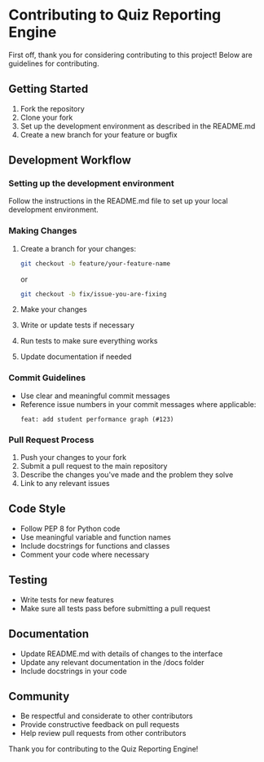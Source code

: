 # Contributing to Quiz Reporting Engine

First off, thank you for considering contributing to this project! Below are guidelines for contributing.

## Getting Started

1. Fork the repository
2. Clone your fork
3. Set up the development environment as described in the README.md
4. Create a new branch for your feature or bugfix

## Development Workflow

### Setting up the development environment

Follow the instructions in the README.md file to set up your local development environment.

### Making Changes

1. Create a branch for your changes:
   ```bash
   git checkout -b feature/your-feature-name
   ```
   or
   ```bash
   git checkout -b fix/issue-you-are-fixing
   ```

2. Make your changes
3. Write or update tests if necessary
4. Run tests to make sure everything works
5. Update documentation if needed

### Commit Guidelines

- Use clear and meaningful commit messages
- Reference issue numbers in your commit messages where applicable:
  ```
  feat: add student performance graph (#123)
  ```

### Pull Request Process

1. Push your changes to your fork
2. Submit a pull request to the main repository
3. Describe the changes you've made and the problem they solve
4. Link to any relevant issues

## Code Style

- Follow PEP 8 for Python code
- Use meaningful variable and function names
- Include docstrings for functions and classes
- Comment your code where necessary

## Testing

- Write tests for new features
- Make sure all tests pass before submitting a pull request

## Documentation

- Update README.md with details of changes to the interface
- Update any relevant documentation in the /docs folder
- Include docstrings in your code

## Community

- Be respectful and considerate to other contributors
- Provide constructive feedback on pull requests
- Help review pull requests from other contributors

Thank you for contributing to the Quiz Reporting Engine!
